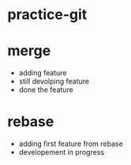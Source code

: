 # practice-git


# merge
* adding feature
* still devolping feature
* done the feature

# rebase 
* adding first feature from rebase
* developement in progress

